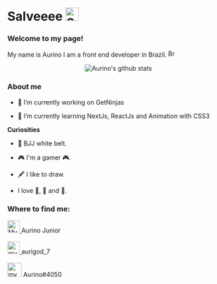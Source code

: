 # Salveeee <img width="30" src="https://emojis.slackmojis.com/emojis/images/1536351075/4594/blob-wave.gif?1536351075" alt="Sunglasses emoji" />
### Welcome to my page!
<p>
  My name is Aurino I am a front end developer in Brazil.
  <img width="16" src="https://www.flaticon.com/svg/static/icons/svg/197/197386.svg" alt="Brazil" />
</p>

<p align="center">
  <img src="https://github-readme-stats.vercel.app/api?username=AurinoJunior&show_icons=true&theme=dracula" alt="Aurino's github stats" />
</p>

### About me

- 🔭 I’m currently working on GetNinjas

- 🌱 I’m currently learning NextJs, ReactJs and Animation with CSS3

**Curiosities**

- 🥋 BJJ white belt.

- 🎮 I'm a gamer 🎮.

- 🖋️ I like to draw.

- I love 🍕, 🍔 and 🍟.

### Where to find me:

<div>
  <a href="https://www.linkedin.com/in/aurino-junior-7718a4158">
    <img alt="My linkedin" width="28" src="https://www.flaticon.com/svg/static/icons/svg/1383/1383262.svg" />
  </a>
  Aurino Junior
</div>
<br>

<div>
  <a href="https://www.instagram.com/aurigod_7">
    <img alt="my instagram" width="28" src="https://www.flaticon.com/svg/static/icons/svg/1384/1384063.svg"/>
  </a>
  aurigod_7
</div>
<br>

<div>
  <img alt="my Discord" width="32" src="https://www.flaticon.com/svg/static/icons/svg/356/356060.svg">
  Aurino#4050
</div>
